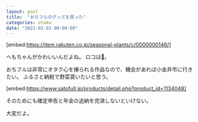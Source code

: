 ```yaml
---
layout: post
title:  "おちフルのグッズを買った"
categories: otaku
date: "2021-02-03 00:00:00"
---
```


[embed:https://item.rakuten.co.jp/seasonal-plants/c/0000000146/]

へもちゃんがかわいいんだよね。
ロコは🥦。

おちフルは非常にオタク心を擽られる作品なので、機会があれば小金井市に行きたい。
ふるさと納税で野菜貰いたいと思う。

[embed:https://www.satofull.jp/products/detail.php?product_id=1134048]

そのためにも確定申告と年金の追納を完済しないといけない。

大変だよ。
